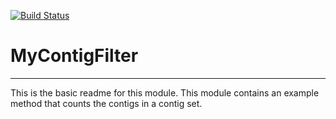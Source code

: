 [![Build Status](https://travis-ci.org/djinnome/MyContigFilter.svg?branch=master)](https://travis-ci.org/djinnome/MyContigFilter)

# MyContigFilter
---

This is the basic readme for this module. This module contains an example method that counts the contigs in a contig set.